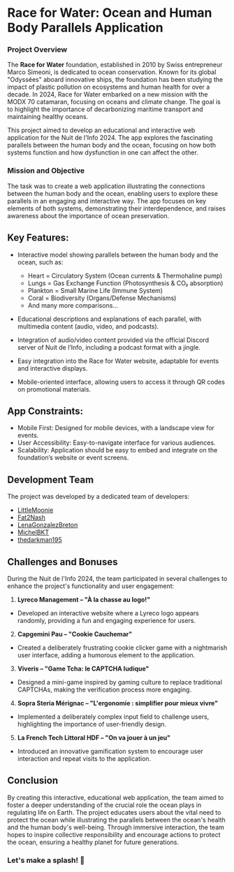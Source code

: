 # Race for Water: Ocean and Human Body Parallels Application

### Project Overview
The **Race for Water** foundation, established in 2010 by Swiss entrepreneur Marco Simeoni, is dedicated to ocean conservation. Known for its global "Odyssées" aboard innovative ships, the foundation has been studying the impact of plastic pollution on ecosystems and human health for over a decade. In 2024, Race for Water embarked on a new mission with the MODX 70 catamaran, focusing on oceans and climate change. The goal is to highlight the importance of decarbonizing maritime transport and maintaining healthy oceans.

This project aimed to develop an educational and interactive web application for the Nuit de l'Info 2024. The app explores the fascinating parallels between the human body and the ocean, focusing on how both systems function and how dysfunction in one can affect the other.

### Mission and Objective
The task was to create a web application illustrating the connections between the human body and the ocean, enabling users to explore these parallels in an engaging and interactive way. The app focuses on key elements of both systems, demonstrating their interdependence, and raises awareness about the importance of ocean preservation.

## Key Features:
- Interactive model showing parallels between the human body and the ocean, such as:

  - Heart = Circulatory System (Ocean currents & Thermohaline pump)
  - Lungs = Gas Exchange Function (Photosynthesis & CO₂ absorption)
  - Plankton = Small Marine Life (Immune System)
  - Coral = Biodiversity (Organs/Defense Mechanisms)
  - And many more comparisons...
  
- Educational descriptions and explanations of each parallel, with multimedia content (audio, video, and podcasts).

- Integration of audio/video content provided via the official Discord server of Nuit de l’Info, including a podcast format with a jingle.

- Easy integration into the Race for Water website, adaptable for events and interactive displays.

- Mobile-oriented interface, allowing users to access it through QR codes on promotional materials.

## App Constraints:
- Mobile First: Designed for mobile devices, with a landscape view for events.
- User Accessibility: Easy-to-navigate interface for various audiences.
- Scalability: Application should be easy to embed and integrate on the foundation’s website or event screens.
## Development Team
The project was developed by a dedicated team of developers:

- [LittleMoonie](https://github.com/LittleMoonie)
- [Fat2Nash](https://github.com/Fat2Nash)
- [LenaGonzalezBreton](https://github.com/LenaGonzalezBreton)
- [MichelBKT](https://github.com/MichelBKT)
- [thedarkman195](https://github.com/thedarkman195)

## Challenges and Bonuses
During the Nuit de l'Info 2024, the team participated in several challenges to enhance the project's functionality and user engagement:

1. **Lyreco Management – "À la chasse au logo!"**
- Developed an interactive website where a Lyreco logo appears randomly, providing a fun and engaging experience for users.

2. **Capgemini Pau – "Cookie Cauchemar"**
- Created a deliberately frustrating cookie clicker game with a nightmarish user interface, adding a humorous element to the application.

3. **Viveris – "Game Tcha: le CAPTCHA ludique"**
- Designed a mini-game inspired by gaming culture to replace traditional CAPTCHAs, making the verification process more engaging.

4. **Sopra Steria Mérignac – "L'ergonomie : simplifier pour mieux vivre"**
- Implemented a deliberately complex input field to challenge users, highlighting the importance of user-friendly design.

5. **La French Tech Littoral HDF – "On va jouer à un jeu"**
- Introduced an innovative gamification system to encourage user interaction and repeat visits to the application.

## Conclusion
By creating this interactive, educational web application, the team aimed to foster a deeper understanding of the crucial role the ocean plays in regulating life on Earth. The project educates users about the vital need to protect the ocean while illustrating the parallels between the ocean's health and the human body's well-being. Through immersive interaction, the team hopes to inspire collective responsibility and encourage actions to protect the ocean, ensuring a healthy planet for future generations.

### Let's make a splash! 🌊
